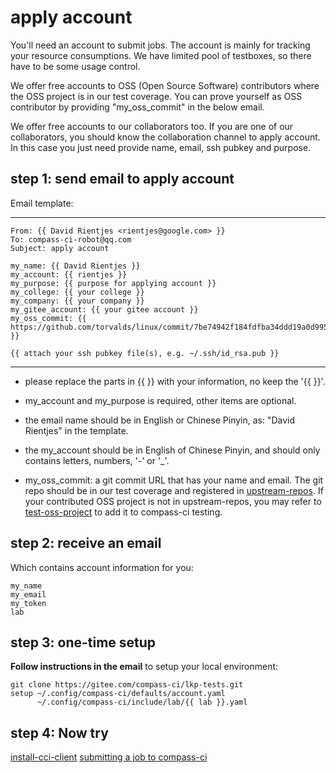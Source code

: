 # apply account

You'll need an account to submit jobs. The account is mainly for tracking your resource consumptions.
We have limited pool of testboxes, so there have to be some usage control.

We offer free accounts to OSS (Open Source Software) contributors where the OSS project is in our test coverage.
You can prove yourself as OSS contributor by providing "my_oss_commit" in the below email.

We offer free accounts to our collaborators too. If you are one of our
collaborators, you should know the collaboration channel to apply account.
In this case you just need provide name, email, ssh pubkey and purpose.

## step 1: send email to apply account

Email template:

---
	From: {{ David Rientjes <rientjes@google.com> }}
	To: compass-ci-robot@qq.com
	Subject: apply account

	my_name: {{ David Rientjes }}
	my_account: {{ rientjes }}
	my_purpose: {{ purpose for applying account }}
	my_college: {{ your college }}
	my_company: {{ your company }}
	my_gitee_account: {{ your gitee account }}
	my_oss_commit: {{ https://github.com/torvalds/linux/commit/7be74942f184fdfba34ddd19a0d995deb34d4a03 }}

	{{ attach your ssh pubkey file(s), e.g. ~/.ssh/id_rsa.pub }}

---

- please replace the parts in {{ }} with your information, no keep the '{{ }}'.

- my_account and my_purpose is required, other items are optional.

- the email name should be in English or Chinese Pinyin, as: "David Rientjes" in the template.

- the my_account should be in English of Chinese Pinyin, and should only contains letters, numbers, '-' or '_'.

- my_oss_commit: a git commit URL that has your name and email.
  The git repo should be in our test coverage and registered in
  [upstream-repos](https://gitee.com/compass-ci/upstream-repos).
  If your contributed OSS project is not in upstream-repos, you may refer to
  [test-oss-project](https://gitee.com/openeuler/compass-ci/blob/master/doc/test-guide/test-oss-project.en.md)
  to add it to compass-ci testing.

## step 2: receive an email

Which contains account information for you:

	my_name
	my_email
	my_token
	lab

## step 3: one-time setup

**Follow instructions in the email** to setup your local environment:

	git clone https://gitee.com/compass-ci/lkp-tests.git
	setup ~/.config/compass-ci/defaults/account.yaml
	      ~/.config/compass-ci/include/lab/{{ lab }}.yaml

## step 4: Now try

[install-cci-client](https://gitee.com/openeuler/compass-ci/blob/master/doc/user-guide/install-cci-client.md)
[submitting a job to compass-ci](https://gitee.com/openeuler/compass-ci/blob/master/doc/job/submit/submit-job.en.md)

